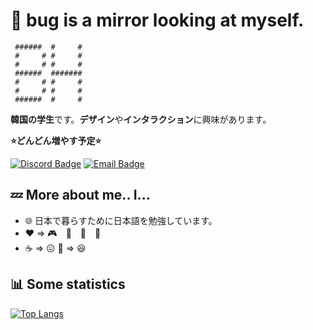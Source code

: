 # :bug: bug is a mirror looking at myself.  

     ######  #     # 
     #     # #     # 
     #     # #     # 
     ######  ####### 
     #     # #     # 
     #     # #     # 
     ######  #     #

**韓国の学生**です。**デザイン**や**インタラクション**に興味があります。

****:star:どんどん増やす予定:star:**** 

[![Discord Badge](https://camo.githubusercontent.com/bed1aaf8741883130ea6c1a10626fe7caa768016da02b0cbe8caf37147374032/68747470733a2f2f696d672e736869656c64732e696f2f62616467652f2d446973636f72642d3732383944413f7374796c653d666c61742d737175617265266c6f676f3d446973636f7264266c6f676f436f6c6f723d7768697465)](https://discord.com/users/727016333014728715)  [![Email Badge](https://camo.githubusercontent.com/2fe5b73c59d68480b8073af22482a3e46aaff7f0ef1477587d4bf76027bce1eb/68747470733a2f2f696d672e736869656c64732e696f2f62616467652f2d456d61696c2d4541343333353f7374796c653d666c61742d737175617265266c6f676f3d476d61696c266c6f676f436f6c6f723d7768697465)](mailto:qjatlr6919@gmail.com)

## :zzz:  More about me.. I...

-   🌐  日本で暮らすために日本語を勉強しています。
- :heart: => :video_game:　:walking:　:art:　:beer:
- :coffee: => :confounded:   :tropical_drink: => :satisfied:

## 📊  Some statistics
[![Top Langs](https://github-readme-stats.vercel.app/api/top-langs/?username=beomhw&layout=compact)](https://github.com/anuraghazra/github-readme-stats)
